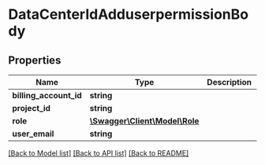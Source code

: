 # DataCenterIdAdduserpermissionBody

## Properties
Name | Type | Description | Notes
------------ | ------------- | ------------- | -------------
**billing_account_id** | **string** |  | [optional] 
**project_id** | **string** |  | [optional] 
**role** | [**\Swagger\Client\Model\Role**](Role.md) |  | 
**user_email** | **string** |  | 

[[Back to Model list]](../../README.md#documentation-for-models) [[Back to API list]](../../README.md#documentation-for-api-endpoints) [[Back to README]](../../README.md)

